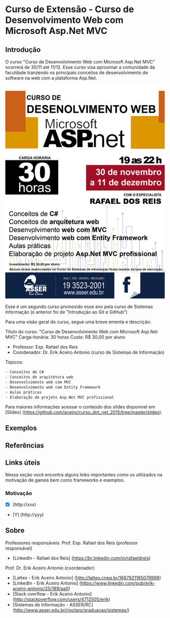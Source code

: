 # Curso de Extensão - Curso de Desenvolvimento Web com Microsoft Asp.Net MVC


## Introdução

O curso "Curso de Desenvolvimento Web com Microsoft Asp.Net MVC" ocorrerá de 30/11 até 11/12.
Esse curso visa aproximar a comunidade da faculdade tranzendo os principais conceitos de desenvolvimento de software 
na web com a plataforma Asp.Net.

<p align="center">
  <img src="https://github.com/aceiro/curso_dot_net_2015/blob/master/imgs/Folder_DotNet.png" alt="Screenshot"/>
</p>


Esse é um segundo curso promovido esse ano pela curso de Sistemas Informação (o anterior foi de "Introdução ao Git e GitHub")

Para uma visão geral do curso, segue uma breve ementa e descrição:

Título do curso: "Curso de Desenvolvimento Web com Microsoft Asp.Net MVC"
Carga-horária: 30 horas
Custo: R$ 30,00 por aluno

- Professor: Esp. Rafael dos Reis
- Coordenador: Dr. Erik Aceiro Antonio (curso de Sistemas de Informação)

Tópicos:

    - Conceitos de C#
    - Conceitos de arquitetura web
    - Desenvolvimento web com MVC
    - Desenvolvimento web com Entity Framework
    - Aulas práticas
    - Elaboração de projeto Asp.Net MVC profissional 
	

Para maiores informações acessar o conteúdo dos slides disponível em [Slides] (https://github.com/aceiro/curso_dot_net_2015/tree/master/slides).

## Exemplos


## Referências

## Links úteis

Nessa seção você encontra alguns links importantes como os utilizados na motivação de games bem como frameworks e exemplos.

### Motivação
 - [X] (http://xxx)
 - [Y] (http://yyy)





## Sobre

Professores responsáveis:
Prof. Esp. Rafael dos Reis (professor responsável)
- [LinkedIn - Rafael dos Reis] (https://br.linkedin.com/in/rafaeldreis)

Prof. Dr. Erik Aceiro Antonio (coordenador)
- [Lattes - Erik Aceiro Antonio] (http://lattes.cnpq.br/1687921185079998)
- [LinkedIn - Erik Aceiro Antonio] (https://www.linkedin.com/pub/erik-aceiro-antonio/25/189/aa0)
- [Stack overflow - Erik Aceiro Antonio] (http://stackoverflow.com/users/4712505/erik)
- [Sistemas de Informação - ASSER/RC] (http://www.asser.edu.br/rioclaro/graduacao/sistemas/)


